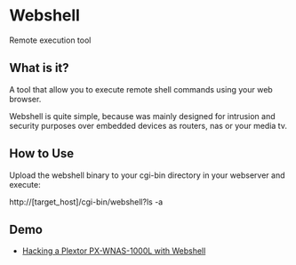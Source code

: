 Webshell
=========

Remote execution tool


What is it?
-----------

A tool that allow you to execute remote shell commands using your web browser.

Webshell is quite simple, because was mainly designed for intrusion and security purposes over embedded devices as routers, nas or your media tv. 


How to Use
----------

Upload the webshell binary to your cgi-bin directory in your webserver and execute: 

http://[target_host]/cgi-bin/webshell?ls -a


Demo
----

- [Hacking a Plextor PX-WNAS-1000L with Webshell](http://plextor.nas-central.org/wiki/Telnet_access)

